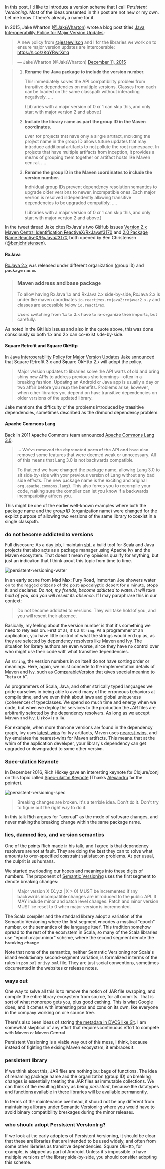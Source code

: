   [jw1]: http://jakewharton.com/java-interoperability-policy-for-major-version-updates/
  [3173]: https://github.com/ReactiveX/RxJava/issues/3173
  [3170]: https://github.com/ReactiveX/RxJava/issues/3170
  [rxjava2]: https://github.com/ReactiveX/RxJava/wiki/What's-different-in-2.0#maven-address-and-base-package
  [lang3]: http://commons.apache.org/proper/commons-lang/article3_0.html
  [ComparableVersion]: https://maven.apache.org/ref/3.5.0/maven-artifact/apidocs/org/apache/maven/artifact/versioning/ComparableVersion.html
  [latest-wins]: http://ant.apache.org/ivy/history/2.3.0/ivyfile/conflicts.html
  [nearest-wins]: https://maven.apache.org/guides/introduction/introduction-to-dependency-mechanism.html
  [semver2]: http://semver.org/spec/v2.0.0.html
  [harrah1]: https://docs.google.com/presentation/d/160LhAu9nl0zs1JzwAp8YUGQx5naJIE7dt1Q_VOoVnBk/edit#slide=id.gce05306d_050
  [hickey1]: https://www.youtube.com/watch?v=oyLBGkS5ICk

In this post, I'd like to introduce a version scheme that I call *Persistent Versioning*. Most of the ideas presented in this post are not new or my own. Let me know if there's already a name for it.

In 2015, Jake Wharton ([@JakeWharton](https://twitter.com/JakeWharton/)) wrote a blog post titled [Java Interoperability Policy for Major Version Updates][jw1]:

<blockquote class="twitter-tweet" data-lang="en"><p lang="en" dir="ltr">A new policy from <a href="https://twitter.com/jessewilson">@jessewilson</a> and I for the libraries we work on to ensure major version updates are interoperable: <a href="https://t.co/zKqYRwrXmq">https://t.co/zKqYRwrXmq</a></p>&mdash; Jake Wharton (@JakeWharton) <a href="https://twitter.com/JakeWharton/status/675344652527083520">December 11, 2015</a></blockquote>

> 1. **Rename the Java package to include the version number.**
>
>    This immediately solves the API compatibility problem from transitive dependencies on multiple versions. Classes from each can be loaded on the same classpath without interacting negatively.
>    ....
> 
>    (Libraries with a major version of 0 or 1 can skip this, and only start with major version 2 and above.)
>
> 2. **Include the library name as part the group ID in the Maven coordinates.**
>   
>    Even for projects that have only a single artifact, including the project name in the group ID allows future updates that may introduce additional artifacts to not pollute the root namespace. In projects that have multiple artifacts from inception, it provides a means of grouping them together on artifact hosts like Maven central. ....
>
> 3. **Rename the group ID in the Maven coordinates to include the version number.**
>
>    Individual group IDs prevent dependency resolution semantics to upgrade older versions to newer, incompatible ones. Each major version is resolved independently allowing transitive dependencies to be upgraded compatibly.
>    ....
>
>    (Libraries with a major version of 0 or 1 can skip this, and only start with major version 2 and above.)

In the tweet thread Jake cites RxJava's two GitHub issues [Version 2.x Maven Central Identification ReactiveX/RxJava#3170][3170] and [2.0 Package Name ReactiveX/RxJava#3173](3173), both opened by Ben Christensen ([@benjchristensen](https://twitter.com/benjchristensen)).

#### RxJava

[RxJava 2.x][rxjava2] was released under different organization (group ID) and package name:

> ### Maven address and base package
>
> To allow having RxJava 1.x and RxJava 2.x side-by-side, RxJava 2.x is under the maven coordinates `io.reactivex.rxjava2:rxjava:2.x.y` and classes are accessible below `io.reactivex`.
> 
> Users switching from 1.x to 2.x have to re-organize their imports, but carefully.

As noted in the GitHub issues and also in the quote above, this was done consciously so both 1.x and 2.x can co-exist side-by-side.

#### Square Retrofit and Square OkHttp

In [Java Interoperability Policy for Major Version Updates][jw1] Jake announced that Square Retrofit 3.x and Square OkHttp 2.x will adopt the policy.

> Major version updates to libraries solve the API warts of old and bring shiny new APIs to address previous shortcomings—often in a breaking fashion. Updating an Android or Java app is usually a day or two affair before you reap the benefits. Problems arise, however, when other libraries you depend on have transitive dependencies on older versions of the updated library.

Jake mentions the difficulty of the problems introduced by transitive dependencies, sometimes described as the diamond dependency problem.

#### Apache Commons Lang

Back in 2011 Apache Commons team announced [Apache Commons Lang 3.0][lang3].

> ... We've removed the deprecated parts of the API and have also removed some features that were deemed weak or unnecessary. All of this means that Lang 3.0 is not backwards compatible.
> 
> To that end we have changed the package name, allowing Lang 3.0 to sit side-by-side with your previous version of Lang without any bad side effects. The new package name is the exciting and original `org.apache.commons.lang3`. This also forces you to recompile your code, making sure the compiler can let you know if a backwards incompatibility affects you.

This might be one of the earlier well-known examples where both the package name and the _group ID_ (organization name) were changed for the explict purpose of allowing two versions of the same library to coexist in a single classpath.

### do not become addicted to versions

Full discosure: As a day job, I maintain [sbt](http://www.scala-sbt.org/), a build tool for Scala and Java projects that also acts as a package manager using Apache Ivy and the Maven ecosystem. That doesn't mean my opinions qualify for anything, but just an indication that I think about this topic from time to time.

![persistent-versioning-water](/images/persistent-versioning-water.jpg)

In an early scene from Mad Max: Fury Road, Immortan Joe showers water on to the ragged citizens of the post-apocalyptic desert for a minute, stops it, and declares: _Do not, my friends, become addicted to water. It will take hold of you, and you will resent its absence_. If I may paraphrase this in our context: 

> Do not become addicted to versions. They will take hold of you, and you will resent their absence.

Basically, my feeling about the version number is that it's something we need to rely less on. First of all, it's a `String`. As a programmer of an application, you have little control of what the strings would end up as, as they are selected by dependency resolvers like Maven and Ivy. The situation for library authors are even worse, since they have no control over who might use their code with what transitive dependencies.

As `String`, the version numbers in on itself do not have sorting order or meanings. Here, again, we must concede to the implementation details of Maven and Ivy, such as [ComparableVersion][ComparableVersion] that gives special meaning to "`beta` or `b`".

As programmers of Scala, Java, and other statically typed languages we pride ourselves in being able to avoid many of the erroneous behaviors at compile time, and we even think about laws and global uniqueness (coherence) of typeclasses. We spend so much time and energy when we code, but when we deploy the services to the production the JAR files are arbitrarily selected by the dependency resolvers. As long as we accept Maven and Ivy, Liskov is a lie.

For example, when more than one versions are found in the dependency graph, Ivy uses [latest-wins][latest-wins] for Ivy artifacts, Maven uses [nearest-wins][nearest-wins], and Ivy emulates the nearest-wins for Maven artifacts. This means, that at the whim of the application developer, your library's dependency can get upgraded or downgraded to some other version.

### Spec-ulation Keynote

In December 2016, Rich Hickey gave an interesting keynote for Clojure/conj on this topic called [Spec-ulaiton Keynote][hickey1] (Thanks [Alexandru](https://github.com/typelevel/cats/issues/1233#issuecomment-320989701) for the pointer).

![persistent-versioning-spec](/images/persistent-versioning-spec.png)

> Breaking changes are broken. It's a terrible idea. Don't do it.
> Don't try to figure out the right way to do it. 

In this talk Rich argues for "accrual" as the mode of software changes, and never making the breaking change within the same package name.  

### lies, damned lies, and version semantics

One of the points Rich made in his talk, and I agree is that dependency resolvers are not at fault. They are doing the best they can to solve what amounts to over-specified constraint satisfaction problems. As per usual, the culprit is us humans.

We started overloading our hopes and meanings into these digits of numbers. The proponent of [Semantic Versioning][semver2] uses the first segment to denote breaking changes:

> Major version X (X.y.z | X > 0) MUST be incremented if any backwards incompatible changes are introduced to the public API. It MAY include minor and patch level changes. Patch and minor version MUST be reset to 0 when major version is incremented.

The Scala compiler and the standard library adopt a variation of the Semantic Versioning where the first segment encodes a mystical "epoch" number, or the semantics of the language itself. This tradition somehow spread to the rest of the ecosystem in Scala, so many of the Scala libraries use "epoch.major.minor" scheme, where the second segment denote the breaking change.

Note that none of the semantics, neither Semantic Versioning nor Scala's island evolutionary second-segment variation, is formalized in terms of the rules in `pom.xml` or `ivy.xml` file. They are just social conventions, sometimes documented in the websites or release notes.

### ways out

One way to solve all this is to remove the notion of JAR file swapping, and compile the entire library ecosystem from source, for all commits. That is sort of what monorepo gets you, plus good caching. This is what Google does, and it comes with interesting pros and cons on its own, like everyone in the company working on one source tree.

There's also been ideas of storing [the metadata in DVCS like Git][harrah1]. I am somewhat skeptical of any effort that requires continuous effort to compete with Maven or Maven Central.

Persistent Versioning is a viable way out of this mess, I think, because instead of fighting the exising Maven ecosystem, it embraces it.

### persistent library

If we think about this, JAR files are nothing but bags of functions. The idea of renaming package name and the organization (group ID) on breaking changes is essentially treating the JAR files as immutable collections. We can think of the resulting library as being _persistent_, because the datatypes and functions available in these libraries will be available permanently.

In terms of the maintenance overhead, it should not be any different from maintaining a library under Semantic Versioning where you would have to avoid binary compatibility breakages during the minor releases.

### who should adopt Persistent Versioning?

If we look at the early adopters of Persistent Versioning, it should be clear that these are libraries that are intended to be used widely, and often from some other libraries as transitive dependencies. Square OkHttp, for example, is shipped as part of Android. Unless it's impossible to have multiple versions of the library side-by-side, you should consider adopting this scheme.
